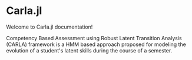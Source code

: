 # Carla.jl

Welcome to Carla.jl documentation!

Competency Based Assessment using Robust Latent Transition Analysis (CARLA) framework is a HMM based approach proposed for modeling the evolution of a student's latent skills during the course of a semester.

